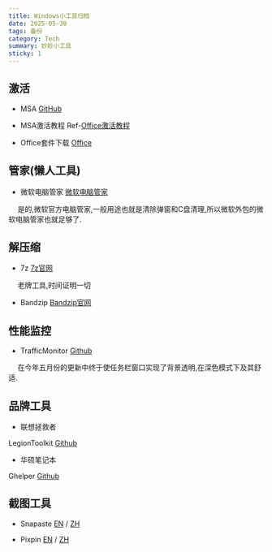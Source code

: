 ```yaml
---
title: Windows小工具归档
date: 2025-05-30
tags: 备份
category: Tech
summary: 妙妙小工具
sticky: 1
---
```


## 激活

- MSA [GitHub](https://github.com/massgravel/Microsoft-Activation-Scripts)

- MSA激活教程 Ref-[Office激活教程](https://hackmd.io/@ht_ypbWySduBg0IliGLExw/HJn8YcjYa)

- Office套件下载 [Office](https://gravesoft.dev/office_c2r_links)

## 管家(懒人工具)

- 微软电脑管家 [微软电脑管家](https://www.microsoft.com/zh-cn/windows/pc-manager)

&emsp; 是的,微软官方电脑管家,一般用途也就是清除弹窗和C盘清理,所以微软外包的微软电脑管家也就足够了.

## 解压缩

- 7z [7z官网](https://www.7-zip.org)

&emsp; 老牌工具,时间证明一切

- Bandzip [Bandzip官网](https://www.bandisoft.com/bandizip)

## 性能监控

- TrafficMonitor [Github](https://github.com/zhongyang219/TrafficMonitor)

&emsp; 在今年五月份的更新中终于使任务栏窗口实现了背景透明,在深色模式下及其舒适.

## 品牌工具

- 联想拯救者

LegionToolkit [Github](https://github.com/BartoszCichecki/LenovoLegionToolkit)

- 华硕笔记本

Ghelper [Github](https://github.com/seerge/g-helper)

## 截图工具

- Snapaste [EN](https://www.snipaste.com/) / [ZH](https://zh.snipaste.com/#)

- Pixpin [EN](https://pixpin.com) / [ZH](https://pixpin.cn)
